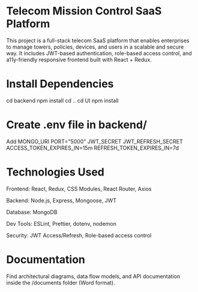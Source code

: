# Telecom Mission Control SaaS Platform

This project is a full-stack telecom SaaS platform that enables enterprises to manage towers, policies, devices, and users in a scalable and secure way. It includes JWT-based authentication, role-based access control, and a11y-friendly responsive frontend built with React + Redux.

# Install Dependencies

cd backend
npm install
cd ..
cd UI
npm install

# Create .env file in backend/

Add MONGO_URI
PORT="5000"
JWT_SECRET
JWT_REFRESH_SECRET
ACCESS_TOKEN_EXPIRES_IN=15m
REFRESH_TOKEN_EXPIRES_IN=7d

# Technologies Used

Frontend: React, Redux, CSS Modules, React Router, Axios

Backend: Node.js, Express, Mongoose, JWT

Database: MongoDB

Dev Tools: ESLint, Prettier, dotenv, nodemon

Security: JWT Access/Refresh, Role-based access control

# Documentation

Find architectural diagrams, data flow models, and API documentation inside the /documents folder (Word format).
